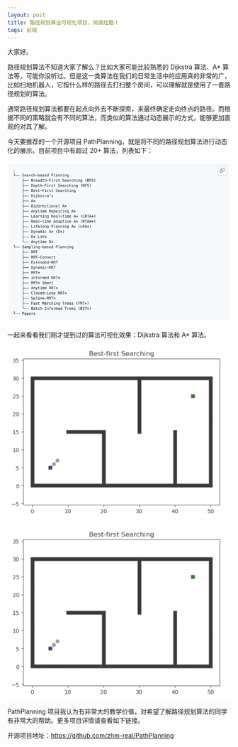 ```yaml
---
layout: post
title: 路径规划算法可视化项目，简直炫酷！
tags: 前端
---
```


大家好。

路径规划算法不知道大家了解么？比如大家可能比较熟悉的 Dijkstra 算法、A* 算法等，可能你没听过。但是这一类算法在我们的日常生活中的应用真的非常的广，比如扫地机器人，它按什么样的路径去打扫整个房间，可以理解就是使用了一套路径规划的算法。

通常路径规划算法都要在起点向外去不断探索，来最终确定走向终点的路径。而根据不同的策略就会有不同的算法，而类似的算法通过动态展示的方式，能够更加直观的对其了解。

今天要推荐的一个开源项目 PathPlanning，就是将不同的路径规划算法进行动态化的展示。目前项目中有超过 20+ 算法，列表如下：

![image-20211031231746046](https://raw.githubusercontent.com/ZhuPeng/pic/master/images/compress_image-20211031231746046.png)

一起来看看我们刚才提到过的算法可视化效果：Dijkstra 算法和 A* 算法。

![](https://raw.githubusercontent.com/ZhuPeng/pic/master/images/bf.path.gif)

![](https://raw.githubusercontent.com/ZhuPeng/pic/master/images/bf.path.gif)

PathPlanning 项目我认为有非常大的教学价值，对希望了解路径规划算法的同学有非常大的帮助。更多项目详情请查看如下链接。

开源项目地址：https://github.com/zhm-real/PathPlanning

